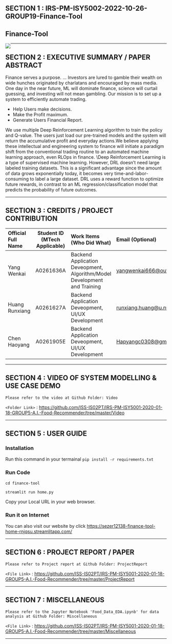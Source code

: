 
## SECTION 1 : IRS-PM-ISY5002-2022-10-26-GROUP19-Finance-Tool
## Finance-Tool

<img src="SystemCode/static/food-image.jpg"
     style="float: left; margin-right: 0px;" />

---  

## SECTION 2 : EXECUTIVE SUMMARY / PAPER ABSTRACT

Finance serves a purpose. ... Investors are lured to gamble their wealth on wide hunches originated by charlatans and encouraged by mass media. One day in the near future, ML will dominate finance, science will curtail guessing, and investing will not mean gambling. Our mission is to set up a system to efficiently automate trading.

- Help Users make decisions.
- Make the Profit maximum.
- Generate Users Financial Report.

We use multiple Deep Reinforcement Learning algorithm to train the policy and Q-value. The users just load our pre-trained models and the system will return the accumulative profit and everyday actions.We believe applying these intellectual and engineering system to finance will initiate a paradigm shift from the conventional trading routine to an automated machine learning approach, even RLOps in finance.
\\Deep Reinforcement Learning is a type of supervised machine learning. However, DRL doesn’t need large labeled training datasets. This is a significant advantage since the amount of data grows exponentially today, it becomes very time-and-labor-consuming to label a large dataset. DRL uses a reward function to optimize future rewards, in contrast to an ML regression/classification model that predicts the probability of future outcomes.


---

## SECTION 3 : CREDITS / PROJECT CONTRIBUTION

| Official Full Name  | Student ID (MTech Applicable)  | Work Items (Who Did What) | Email (Optional) |
| :------------ |:---------------:| :-----| :-----|
| Yang Wenkai | A0261636A | Backend Application Deveopment, Algorithm/Model Development and Training | yangwenkai666@outlook.com |
| Huang Runxiang | A0261627A | Backend Application Deveopment, UI/UX Development| runxiang.huang@u.nus.edu |
| Chen Haoyang | A0261905E | Backend Application Deveopment, UI/UX Development | Hapyangc0308@gmail.com |

---

## SECTION 4 : VIDEO OF SYSTEM MODELLING & USE CASE DEMO
`Please refer to the video at Github Folder: Video`

`<Folder Link>` : <https://github.com/ISS-IS02PT/IRS-PM-ISY5001-2020-01-18-GROUP5-A.I.-Food-Recommender/tree/master/Video>

---

## SECTION 5 : USER GUIDE

### Installation
Run this command in your termainal `pip install -r requirements.txt`

### Run Code
`cd finance-tool`

`streamlit run home.py`

Copy your Local URL in your web browser.

### Run it on Internet
You can also visit our website by click https://sezer12138-finance-tool-home-rnjqsu.streamlitapp.com/

---
## SECTION 6 : PROJECT REPORT / PAPER
`Please refer to Project report at Github Folder: ProjectReport`

`<File Link>` : <https://github.com/ISS-IS02PT/IRS-PM-ISY5001-2020-01-18-GROUP5-A.I.-Food-Recommender/tree/master/ProjectReport>

---
## SECTION 7 : MISCELLANEOUS
`Please refer to the Jupyter Notebook 'Food_Data_EDA.ipynb' for data analysis at Github Folder: Miscellaneous`


`<File Link>` : <https://github.com/ISS-IS02PT/IRS-PM-ISY5001-2020-01-18-GROUP5-A.I.-Food-Recommender/tree/master/Miscellaneous>

---

